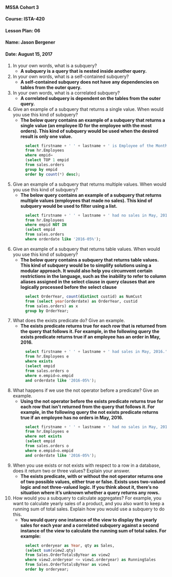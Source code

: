 #### MSSA Cohort 3
#### Course: ISTA-420
#### Lesson Plan: 06
#### Name: Jason Bergener
#### Date: August 15, 2017

1. In your own words, what is a subquery?
    - **A subquery is a query that is nested inside another query.**
1. In your own words, what is a self-contained subquery?
    - **A self-contained subquery does not have any dependencies on tables from the outer query.**
1. In your own words, what is a correlated subquery?
    - **A correlated subquery is dependent on the tables from the outer query.**
1. Give an example of a subquery that returns a single value. When would you use this kind of subquery?
    - **The below query contains an example of a subquery that returns a single value (an employee ID for the employee with the most orders). This kind of subquery would be used when the desired result is only one value.**
      ```sql
        select firstname + ' ' + lastname + ' is Employee of the Month!' as winner
        from hr.Employees
        where empid=
        (select TOP 1 empid
        from sales.orders
        group by empid
        order by count(*) desc);
      ```
1.	Give an example of a subquery that returns multiple values. When would you use this kind of subquery?
    - **The below query contains an example of a subquery that returns multiple values (employees that made no sales). This kind of subquery would be used to filter using a list.**
      ```sql
        select firstname + ' ' + lastname + ' had no sales in May, 2016.' as counsel
        from hr.Employees
        where empid NOT IN
        (select empid
        from sales.orders
		where orderdate like '2016-05%');
      ```
1.	Give an example of a subquery that returns table values. When would you use this kind of subquery?
    - **The below query contains a subquery that returns table values. This kind of subquery would be to simplify solutions using a modular approach. It would also help you circumvent certain restrictions in the language, such as the inability to refer to column aliases assigned in the select clause in query clauses that are logically processed before the select clause**
      ```sql
        select OrderYear, count(distinct custid) as NumCust
        from (select year(orderdate) as OrderYear, custid
        from sales.orders) as x
        group by OrderYear;
      ```
1. What does the exists predicate do? Give an example.
    - **The exists predicate returns true for each row that is returned from the query that follows it. For example, in the following query the exists predicate returns true if an employee has an order in May, 2016.**
      ```sql
        select firstname + ' ' + lastname + ' had sales in May, 2016.' as award
        from hr.Employees e
        where exists
        (select empid
        from sales.orders o
		where e.empid=o.empid
		and orderdate like '2016-05%');
      ```
1. What happens if we use the not operator before a predicate? Give an example.
    - **Using the not operator before the exists predicate returns true for each row that isn't returned from the query that follows it. For example, in the following query the not exists predicate returns true if an employee has no orders in May, 2016.**
      ```sql
        select firstname + ' ' + lastname + ' had no sales in May, 2016.' as counsel
        from hr.Employees e
        where not exists
        (select empid
        from sales.orders o
		where e.empid=o.empid
		and orderdate like '2016-05%');
      ```
1. When you use exists or not exists with respect to a row in a database, does it return two or three values? Explain your answer.
    - **The exists predicate, with or without the not operator returns one of two possible values, either true or false. Exists uses two-valued logic and not three-valued logic. If you think about it, there’s no situation where it’s unknown whether a query returns any rows.**
1. How would you a subquery to calculate aggregates? For example, you want to calculate yearly sales of a product, and you also want to keep a running sum of total sales. Explain how you would use a subquery to do this.
    - **You would query one instance of the view to display the yearly sales for each year and a correlated subquery against a second instance of the view to calculate the running sum of total sales. For example:**
      ```sql
        select orderyear as Year, qty as Sales,
        (select sum(view2.qty)
        from Sales.OrderTotalsByYear as view2
        where view2.orderyear <= view1.orderyear) as RunningSales
        from Sales.OrderTotalsByYear as view1
        order by orderyear;
      ```